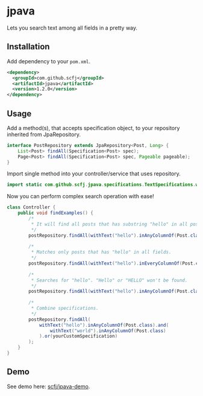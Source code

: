 # jpava
Lets you search text among all fields in a pretty way.

## Installation

Add dependency to your `pom.xml`.
```xml
<dependency>
  <groupId>com.github.scfj</groupId>
  <artifactId>jpava</artifactId>
  <version>1.2.0</version>
</dependency>
```

## Usage

Add a method(s), that accepts specification object, to your repository inherited from JpaRepository.

```java
interface PostRepository extends JpaRepository<Post, Long> {
    List<Post> findAll(Specification<Post> spec);
    Page<Post> findAll(Specification<Post> spec, Pageable pageable);
}
```

Import single method into your controller/service that uses repository.

```java
import static com.github.scfj.jpava.specifications.TextSpecifications.withText;
```

Now you can perform complex search operation with ease!
```java
class Controller {
    public void findExamples() {
        /*
         * It will find all posts that has substring "hello" in all post's fields (title, preview, content etc)
         */
        postRepository.findAll(withText("hello").inAnyColumnOf(Post.class));
        
        /*
         * Matches only posts that has "hello" in all fields.
         */
        postRepository.findAll(withText("hello").inEveryColumnOf(Post.class));
        
        /*
         * Searches for "hello". "Hello" or "HELLO" won't be found.
         */
        postRepository.findAll(withText("hello").inAnyColumnOf(Post.class).matchCase());
        
        /*
         * Combine specifications.
         */
        postRepository.findAll(
            withText("hello").inAnyColumnOf(Post.class).and(
                withText("world").inAnyColumnOf(Post.class)
            ).or(yourCustomSpecification)
        );
    }
}
```

## Demo
See demo here: [scfj/jpava-demo](https://github.com/scfj/jpava-demo).
